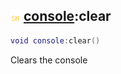 ## ![shared](../../.gitbook/assets/shared.png) [console](./readme/console.md):clear

```lua
void console:clear()
```

Clears the console
